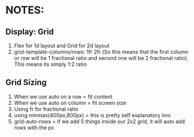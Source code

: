 # NOTES:

## Display: Grid

1. Flex for 1d layout and Grid for 2d layout
2. grid-template-columns/rows: 1fr 2fr (So this means that the first column or row will be 1 fractional ratio and second one will be 2 fractional ratio). This means its simply 1:2 ratio

## Grid Sizing

1. When we use auto on a row = fit content
2. When we use auto on column = fit screen size
3. Using fr for fractional ratio
4. using minmax(400px,800px) = this is pretty self explanatory imo
5. grid-auto-rows = if we add 5 things inside our 2x2 grid, it will auto add rows with the px
